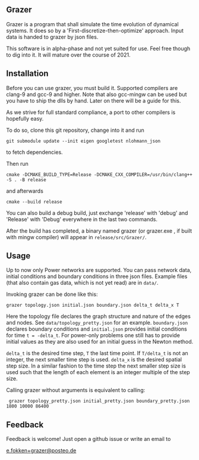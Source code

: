 ## Grazer

Grazer is a program that shall simulate the time evolution of dynamical systems.
It does so by a 'First-discretize-then-optimize' approach.
Input data is handed to grazer by json files.

This software is in alpha-phase and not yet suited for use.
Feel free though to dig into it.
It will mature over the course of 2021.


## Installation

Before you can use grazer, you must build it.
Supported compilers are clang-9 and gcc-9 and higher.
Note that also gcc-mingw can be used but you have to ship the dlls by hand.
Later on there will be a guide for this.

As we strive for full standard compliance, a port to other compilers is hopefully easy.


To do so, clone this git repository, change into it and run

```git submodule update --init eigen googletest nlohmann_json```

to fetch dependencies.

Then run

```cmake -DCMAKE_BUILD_TYPE=Release -DCMAKE_CXX_COMPILER=/usr/bin/clang++ -S . -B release```

and afterwards

```cmake --build release```

You can also build a debug build, just exchange 'release' with 'debug' and 'Release' with 'Debug'
everywhere in the last two commands.

After the build has completed, a binary named grazer (or grazer.exe , if built with mingw compiler)
will appear in `release/src/Grazer/`.

## Usage

Up to now only Power networks are supported.
You can pass network data, initial conditions and boundary conditions in three json files.
Example files (that also contain gas data, which is not yet read) are in `data/`.

Invoking grazer can be done like this:

```grazer topology.json initial.json boundary.json delta_t delta_x T```

Here the topology file declares the graph structure and nature of the edges and nodes.
See `data/topology_pretty.json` for an example.
`boundary.json` declares boundary conditions and `initial.json` provides initial conditions for
time `t = -delta_t`. For power-only problems one still has to provide initial values as they are also
used for an initial guess in the Newton method.

`delta_t` is the desired time step, `T` the last time point.
If `T/delta_t` is not an integer, the next smaller time step is used.
`delta_x` is the desired spatial step size. In a similar fashion to the time step the next smaller step size is used
such that the length of each element is an integer multiple of the step size.

Calling grazer without arguments is equivalent to calling:

``` grazer topology_pretty.json initial_pretty.json boundary_pretty.json 1800 10000 86400```



## Feedback
Feedback is welcome! Just open a github issue or write an email to

e.fokken+grazer@posteo.de





